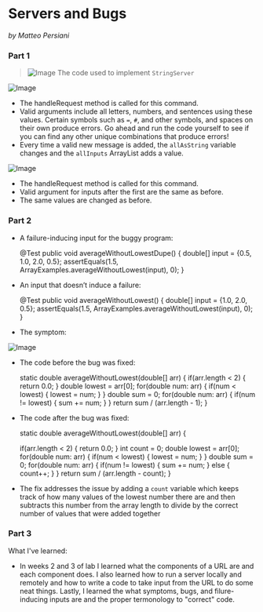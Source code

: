 # Servers and Bugs
*by Matteo Persiani*

### Part 1
>![Image](https://mapersiani.github.io/cse15l-lab-reports/Screenshot%202023-01-25%20at%207.40.40%20PM.png)
The code used to implement `StringServer`

![Image](https://mapersiani.github.io/cse15l-lab-reports/Screenshot%202023-01-25%20at%207.42.08%20PM.png)
* The handleRequest method is called for this command.
* Valid arguments include all letters, numbers, and sentences using these values. Certain symbols such as `=`, `#`, and other symbols, and spaces on their own produce errors. Go ahead and run the code yourself to see if you can find any other unique combinations that produce errors!
* Every time a valid new message is added, the `allAsString` variable changes and the `allInputs` ArrayList adds a value.

![Image](https://mapersiani.github.io/cse15l-lab-reports/Screenshot%202023-01-25%20at%207.42.30%20PM.png)
* The handleRequest method is called for this command.
* Valid argument for inputs after the first are the same as before.
* The same values are changed as before.

### Part 2
* A failure-inducing input for the buggy program:



    @Test
    public void averageWithoutLowestDupe() {
        double[] input = {0.5, 1.0, 2.0, 0.5};
        assertEquals(1.5, ArrayExamples.averageWithoutLowest(input), 0);
    }



* An input that doesn’t induce a failure:



    @Test
    public void averageWithoutLowest() {
        double[] input = {1.0, 2.0, 0.5};
        assertEquals(1.5, ArrayExamples.averageWithoutLowest(input), 0);
    }
    
    
    
* The symptom:

![Image](https://mapersiani.github.io/cse15l-lab-reports/Screenshot%202023-01-25%20at%209.26.50%20PM.png)

* The code before the bug was fixed:



    static double averageWithoutLowest(double[] arr) {
    if(arr.length < 2) { return 0.0; }
    double lowest = arr[0];
    for(double num: arr) {
      if(num < lowest) { lowest = num; }
    }
    double sum = 0;
    for(double num: arr) {
      if(num != lowest) { sum += num; }
    }
    return sum / (arr.length - 1);
    }



* The code after the bug was fixed:



    static double averageWithoutLowest(double[] arr) {
    
    if(arr.length < 2) { return 0.0; }
    int count = 0;
    double lowest = arr[0];
    for(double num: arr) {
      if(num < lowest) { lowest = num; }
    }
    double sum = 0;
    for(double num: arr) {
      if(num != lowest) { 
        sum += num; 
      }
      else {
          count++;
      }
    }
    return sum / (arr.length - count);
    }



* The fix addresses the issue by adding a `count` variable which keeps track of how many values of the lowest number there are and then subtracts this number from the array length to divide by the correct number of values that were added together

### Part 3

What I've learned: 
* In weeks 2 and 3 of lab I learned what the components of a URL are and each component does. I also learned how to run a server locally and remotely and how to write a code to take input from the URL to do some neat things. Lastly, I learned the what symptoms, bugs, and filure-inducing inputs are and the proper termonology to "correct" code.